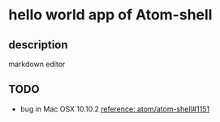 # hello world app of Atom-shell

## description

markdown editor

## TODO

* bug in Mac OSX 10.10.2 [reference: atom/atom-shell#1151](https://github.com/atom/atom-shell/issues/1151)

